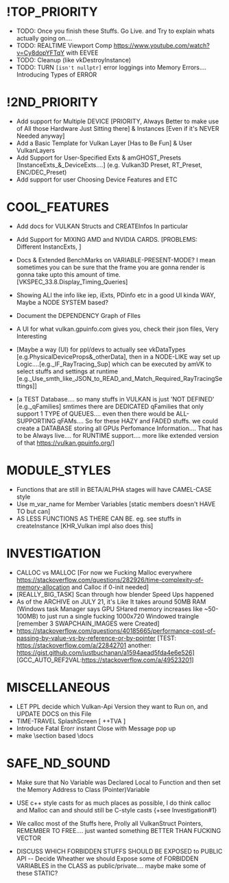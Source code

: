 <!--
  [Cut out on SEPT22 from amVK.cpp]



 * WORKFLOW in a GLANCE [if you want pictures (for now) https://www.khronos.org/assets/uploads/developers/library/2016-vulkan-devu-seoul/1-Vulkan-Tutorial_English.pdf]
 * MY ADVICE: FEEL FREE TO COLLAPSE FUNCTIONS, I Tried my best make private-functions independant.... each function is like a station & they just sets values to Variables listed below 
 * For now, call CreateInstance and CreateDevice. thats as far as you can get with this Shitty ass shyte amVK Library [6/26/2021]
 * 
 * ZERO: Instance Creation ------ You are just copy pasting & learning the Philosophy
 * D: RenderDOc Vulkan in 30 Minutes
 * D: VkStructures, their similarities
 * D: Why Vulkan
 * D: Vulkan Layers
 * D: Anything not hidden from the DEVS
 * D: CreateInfos
 * D: Enum Functions
 * D: [VK_KHR_win32_surface gives 'vkCreateWin32SurfaceKHR']
 * D: Learn to Read the VK_Specs
 * 
 * ONE: Device Creation --------- a Step furthur into prologue madness
 * D: Enum PhysicalDeivices, Exts, Features and it's qFamilies [cur. vk has 3 qfamilies, \see ref in amVK::createDevice]
 * D: everyInfo_PD PD{}; member var
 * D: Choose which queueFamily and How many queues to create on a LogicalDevice [To use >1 qFamilies i think the solution is to Create Multiple LogicalDevices, Ask a ques on official forum/Reddit]
 *    see 5.3.2 Queue Creation chapter. vkCreateDevice is when you need to specify qFamily and queues you are gonna use
 * D: VkDeviceCreateInfo.pEnabledFeatures for enabling Extra Features from a GPU
 * D: VkDeviceCreateInfo.ppEnabledExtensionNames for all the Exts that you are gonna use [eg: VK_KHR_SWAPCHAIN, RTX]
 * D: Finally Create the Device, its a Logical One, so you could create multiple in same Physical one, But i don't think anyone needs that
 * D: Fun fact, VkPhysicalDevice itself is an Pointer
 * 
 *     ONE-ONE: the VULKAN CI [Create Info]
 *              .sType ; [khr-reg]/vulkan/specs/1.2-extensions/man/html/VkStructureType.html]
 *              .pNext ; [TODO]
 *              .flags ; [mostly 'reserved for future'] - - - 
 * 
 * TWO: The PROLOGUE Starts! - (Single-Thread Still yet)
 * D: Remember the SurfaceExtension that you queried for vkCreateInstance? You'll need to create Surface for every window
 *    But thats not, something amVK does for you. You need to Manage your own Windows and Surface, Check out amGHOST or GLFW
 *    for Creating surface only thing you will need is amVK_CX::instance;
 * D: PRESENTATION, Don;t get bothered by the word, I was really bothered by it and lost months of Time
 *    it simply, Means that, when GPU PRESENTs [or simply rather SEND PixelValues] to a Fking SURFACE
 *    Annnnnd, thats just it, PRESENTATION SUPPORT [like HULK says, YEEEES! Time-Travel.... What, I see this as an Absolute WIN]
 *    Have Some Hope
 * D: SWAP_CHAIN
 *    [WATCH Brendan Galea's Video on Swapchain, Read TODO: Update this Swapchain DOCS]
 *    Not all graphics cards are capable of presenting images directly to a screen for various reasons, e.g cz they're designed for servers & don't have any display output.
 *    2ndly, since image presentation is heavily tied into the window system and the surfaces associated with windows, it is not actually part of the Vulkan core. 
 *    You have to enable the VK_KHR_swapchain device extension after querying for its support.
 *      - From Vulkan-Tutorial by Alexander Overvoorde
 *    
 *    Now before you Actually Get Into creating the SwapChain. You need to hear something out, [Chappy] (GO Lawrance GO [cobra Kai-ep1]):-
 *      When creating such CreateInfos like the Swapchain, you might get really confused.... Like I Got confused by the imageFormat and imageColorSpace
 *        - Now U'll most probably learn your lesson after you've gotten yourself into some case like that....
 *      Don't do that to yourself, try to Know what you're Actually doin'....
 *      + Don't Try to breakDown every single Stuff that the DRIVER does.... Sometimes its just not Worth it.... + You don't need to anyway
 *      + Sometimes you might 
 * 
 *    Now go on and Check out https://renderdoc.org/vkspec_chunked/chap34.html#_surface_queries, Get yourself an IDEA of what SURFACE_SUP looks like 
 *    Most of these is not about your choices, rather WHAT your DRIVER sup and gives you the options....      
 *      
 *    Now you can finally go and Check the functions inside amVK_WI.hh & amVK_WI.cpp
 *    Create a Swapchain and Check when I recreated the Swapchain in rtr.cpp (if you are confused about amGHOST usage)
 *      + e.g. When window is Resized or minimized swapchain ReCreation is required
 * 
 *  SIDE-QUEST: If you get really Exhausted, go Read this, use your Phone, Get some Sleep, Have some snacks, GIve time to your loved ones [better if you have a GirlFriend, someone that I never had the luck for, yet], maybe go to movies with that someone, 
 *             Then come back fresh minded after some time, Bcz what you have done was great, and If you did it in a Week, go buy yourself a Friggin' big 20' Pizza or smth, You'ld deserve it
 *             THIS: jeremyong.com/c++/vulkan/graphics/rendering/2018/03/26/how-to-learn-vulkan/
 * 
 *  SIDE-QUEST: vblanco20-1 also has a small vkEngine which happens to do more than amVK does rn
 *             Go Check it out if you got a day to spare or understand what you did till this far
 *             THIS: https://github.com/vblanco20-1/VkEngine/blob/master/src/vulkan_init.cpp
 *             This Guy also Worked on THIS: https://github.com/godotengine/godot/issues/23998#issuecomment-497951825
 * 
 * 
 * 
 * 
 * 
 *   .oldSwapchain: Setting oldSwapChain to the saved handle of the previous swapchain aids in resource reuse and makes sure that we can still present already acquired images   
 *                      - [- Sascha Williems] 

 *  TBA: APIs Without Secrets update coming soon to Swapchain
 *       This guy seems really afraid of NO-SYNC or rathermore NO-FReAKING InPUT LaG....    so only tests  BuFFErING....
 *           https://github.com/KhronosGroup/Vulkan-Samples/blob/master/samples/performance/swapchain_images/swapchain_images_tutorial.md

 *  D: RenderPass    [MOTTO: its more about the SubPasses and not about'RenderPass' hype that you get from hearing the name]
 *        The renderpass is a concept that only exists in Vulkan. It’s there because it allows the driver to know more about the state of the images you render.
 *         A Renderpass will render into a Framebuffer. The framebuffer links to the images you will render to, and it’s used when starting a renderpass to set the target images for rendering.
 *         So a framebuffer and RENDERPASS is tied together throught the ATTACHMENTs  [VkRenderPassCreateInfo.pAttachments] & [VkFramebufferCreateInfo.pAttachments]
You can think of attachments as VkImages.... while the RenderPassCI will hold the AttachmentDescription Information only
and the actual Framebuffer will have VkImageViews as Attachment....    [Now VkImageView vs VkImage is a Different story, I personally think of this like GPU views the image through the ImageView..... like ImageView is a Portal & sm Description]

Its like what FasterThanLife said,
" The VkRenderPass is definitely something that takes some getting used to.  Essentially the renderpass is an orchestration of image data.  It helps the GPU better understand when you'll be drawing, what you'll be drawing to, and what it should do between render passes. I promise after hearing that, and looking at the code, things will start to make sense. "
[https://www.fasterthan.life/blog/2017/7/12/i-am-graphics-and-so-can-you-part-3-breaking-ground]




 *
 *         The general use of a renderpass when encoding commands is like this:

            vkBeginCommandBuffer(cmd, ...);

            vkCmdBeginRenderPass(cmd, ...);

            //rendering commands go here

            vkCmdEndRenderPass(cmd);

            vkEndCommandBuffer(cmd)
            When beginning a renderpass, you set the target framebuffer, and the clear color (if available). In this first chapter, we will change the clear color dynamically over time.







            https://docs.unity3d.com/2018.1/Documentation/ScriptReference/Experimental.Rendering.RenderPass.html



 * A Intro to RENDERPASS BY GPUOPEN: 
 " Among the features proposed by our mobile members was the renderpass — an object designed to allow an application to communicate the high-level structure of a frame to the driver. Tiling GPU drivers can use this information to determine when to bring data on and off chip, whether or not to flush data out to memory or discard the content of tile buffers and even to do things like size memory allocations used for binning and other internal operations. This is a feature that Mantle did not have, and is not part of Direct3D® 12 either. "


 There is also smth called DEFFERRED REndering for which people uses multiple Subpasses.... ever since Vulkan Came out
 But originally it was an Idea of Mobile Graphics Devs. For Tiles GPUs. Prolly cz smtimes too many attachments cant just fit into the L2 cache and there you have a huge Perf Penalty
 But Subpasses can be Interesting on Non-Tiled or rather    NEWER [after 2016 i think] Nvidia AND AMD GCN cards....

 But smtimes for Shadow Mapping or sm Post COMP Effects you will Need Multiple RENDER PASS [not MultiPass, that one is 'Multiple Subpasses']
 SRC: https://www.reddit.com/r/vulkan/comments/ime12i/multiple_renderpass/
 In OpenGL: https://www.reddit.com/r/vulkan/comments/81d126/comment/dv2d1t0/?utm_source=share&utm_medium=web2x&context=3


 *
 *

   [OCT2 - a Good Presentation: https://on-demand.gputechconf.com/gtc/2016/events/vulkanday/Vulkan_Overview.pdf]






   MSAA [If you are confused about how the MSAA ties to RENDERPASS]
   https://www.youtube.com/watch?v=pFKalA-fd34    [OpenGL MSAA ++ \brief of other AA like FXAA, SMAA]
   A Cool Intro https://on-demand.gputechconf.com/gtc/2016/events/vulkanday/Vulkan_Overview.pdf    And Other 2016 GTC VulkanDAY [Vulkan Training Day SLIDES]
   https://developer.apple.com/videos/play/tech-talks/606/    [Mantle on A11 chip]
   
   So, vkCreateSwapchain creates the Images.... and we dont plug in our RenderPass to that, But we need 4X more Buffer/Memory for MSAA x4 [ref: ]
   How do we plug in this whole MSAA stuff? Do we need to create More framebuffer?   No
   Then we Need to Create Images?   But how?   and even where do we Plug it in?
   Well, We can create with vkCreateImage & vkCreateImageView     [yes imageView, cz we gonna plug that into FrameBuffer attachments]
   here goes a Thread;    [https://www.reddit.com/r/vulkan/comments/5yrzac/comment/destacc/]       This guy was also Confused like me....
   At Vulkan Everyone mostly is Confused, cz Smtimes under the hood implementation can be smth entirely Different..... say for smone just invents a Holy fuking new GPU
   That Can do MSAA 8x like Calculations without the need for Multiple Buffers....   [yes, MSAA is part of Rasterization that Happens before Fragment SHading stage]
   Then the Under the hood implementation would just Ignore your Newly created    imageViews & Images that you have created..... 
   I mean yes, it would just ignore it and not make use of it..... as a VULKAN Dev you yourself would have to KNow about it..... or smone from the DRIVER dev can come up with a cool new Extension Providing Information about their card and Support  ;-)    But thats on them and how much they care about the Open Source Community

   Anyway... Other than Plugging in that image into Framebuffer, as you are Plugging it in as an Attachment you also have to let the RenderPass know that you are Plugging in MSAA Image Attachment Stuffs....
   so there is VkSubpassDescription.pResolveAttachments     [as you can Also see in that Reddit Thread....]

   Whatever So much of a Big talk. Its completely Fine and OK if you dont agree.... I mean i am just a Kid who is just trying to find his way into the Big League.... so....

   ARM Recommended Settings on MSAA: https://developer.arm.com/documentation/101897/0200/fragment-shading/multisampling-for-vulkan



   And as Always Peace.... And Vulkan Tutorial is really much much much CONFUSING.... (Just check VkGuide on Multisampling or MultiPass.... that is Truely better)


  also you will need this for MultiSampling: https://github.com/SaschaWillems/Vulkan/blob/master/examples/multisampling/multisampling.cpp#L257



 *     In Vulkan, all of the rendering happens inside a VkRenderPass. 
 *     It is not possible to do rendering commands outside of a renderpass, 
 *     but it is possible to do   Compute commands without them.
 * 
 *     MUST-READ: https://vkguide.dev/docs/chapter-1/vulkan_renderpass/    [Don't Forget to check the IMAGE LAYOUT section]
 *     You can also Read this if you Want to: https://renderdoc.org/vkspec_chunked/chap9.html#renderpass
 *     also this https://stackoverflow.com/questions/39551676/confused-about-render-pass-in-vulkan-api
 *     Also This https://software.intel.com/content/www/us/en/develop/articles/api-without-secrets-introduction-to-vulkan-part-3.html
 * 
 *  SIDE-QUEST: A More Broad Overview https://gpuopen.com/learn/vulkan-renderpasses/    [still yet introductory in a sense]
 *     Well, this goddamn fucking RenderPass Thingy feels exactly like what I imagined it would be
 *     Tiling the hell outta the GPU, but still keeping order between them without SYNC-wait-wrk
 *     AMD & NVIDIA Doesn't make TILING GPUs?
 * 
 *   A Renderpass will render into a Framebuffer. The framebuffer links to the images you will render to, 
 *   and it’s used when starting a renderpass to set the target images for rendering, with this:
        vkBeginCommandBuffer(cmd, ...);
        vkCmdBeginRenderPass(cmd, ...);
    
 *   [A.K.A: Later you will need to let the FrameBuffer Know about RenderPass [Just check out FrameBuffer Creation Code first, what are you doing here just reading and reading and reading]
 * 
 *     [From the GPUOPEN:]
 *     In Vulkan, a renderpass object contains the structure of the frame. 
 *     In its simplest form, a renderpass encapsulates the set of framebuffer attachments, 
 *                                                     basic information about pipeline state and not much more. 
 *     However, a renderpass can contain one or more subpasses and information about how those subpasses relate to one another. 
 *     This is where things get interesting.
 * 
 * 
 *   Something from VkGuide to mention NOW:
 *      The renderpass is a concept that only exists in Vulkan. 
 *      It’s there because it allows the driver to know more about the state of the images you render.  
 *      [HOW? it's Bcz of SubPasses, (thats only if... you do use them)]s
 * 
 *  Back to Where vkGuide were:-
 *     First thing we start writing is the color attachment. 
 *     This is the description of the image we will be writing into with rendering commands.
 *     It's Really nothing more than that. But the vkSpec Glossary [https://renderdoc.org/vkspec_chunked/chap54.html#glossary] says somewhat different
 *     \see Attachment (Render Pass) & \see Color Attachments
 * 
 *     There can be multiple Color Attachments, We will need to link them with RenderPass's Attachments
 *     Along with the subpasses, using AttachMentReference
 * 
 *     But I don't think we will use Multiple cz.... it's more like description of img we'l be writing into with rendering commands.
 * 
 *  Now finally [Read this after you see the entire code to Create RenderPass]
 *     ABOUT IMAGE-LAYOUTS:
 *          Images in the GPU aren’t necessarily in the format you would expect. 
 *          For optimization purposes, the GPUs perform a lot of transformation and reshuffling of them into internal opaque formats. 
 *          For example, some GPUs will compress textures whenever they can, and will reorder the way the pixels are arranged so that they mipmap better. 
 * 
 *       In Vulkan, you don’t have control of that, 
 *          but there is control over the layout for the image, which lets the driver transform the image to those optimized internal formats.
 * 
 *      If you get overwhelmed by so many IMAGE LAYOUTS and start wondering what to use.... Then
 *      Just don't be Overwhelmed....  [& listen to some ROCK bands like Linkin Park]
 *      Its Only about choosing the Most OPTIMAL one.... like [VK_IMAGE_LAYOUT_GENERAL could be used anywhere.... But it's like HELLISHLY OPPOSITE: of OPTIMAL]
 * 
 * 
 *      [P.S. I like Chester's Pop songs too.... Heavy, I'm just talking to myself]
 * 
 * 
 *    MORE DETAILS on RENDER PASS Coming Soon
 *    CAN WE USE MUltiple of these? How to sync? When to Use even Multiple? WTF does exactly RenderPass Represent?
 *    https://renderdoc.org/vkspec_chunked/chap8.html#synchronization-semaphores-waiting has got something usefull about RENDERPASS, Seems like what I thought Exactly
 * 
 *
 *  D: Image Views
 *     When it came out in DX11.2 https://blogs.windows.com/windowsexperience/2014/01/30/directx-11-2-tiled-resources-enables-optimized-pc-gaming-experiences/
 *     They Called it Tiled Resources: https://channel9.msdn.com/Events/Build/2013/4-063
 *      This page has Quite Good Links: https://en.wikipedia.org/wiki/Texture_filtering
 *      Unless you are making a GAME-ENGINE, you wouldn't really need to care about this one
 *      TODO: [IDK-WHEN] Maybe ask Nvidia Devs about How they did the Optimizations
 * 
 *      Well, basically put together, an Image under the Hood doesn't have to laid out like UNCOMPRESSED PNG [linear-tiling]
 *      There is something called OPTIMAL_TILING bcz of which image's pixels and rgb channels can be laid out differently     [is this Bcz of GPU Multi-Threading? IDK]
 *      Also there is MultiLayer images (stereoScope3d, VR ig.) and we might want/need to render to specific LAYER
 *      Also there is this Theory of TEXELS.... & mip Levels
 *      Thats why imageView exists, describing how to READ/WRITE, how bits & bytes are distributed
 * 
 *  D: FRAMEBUFFERS
 *     This actually will just hold the Information about actual vkImages from the Swapchain and the RENDER-PASS together
 *     Letting the RenderPass access the vkImages ig....
 *     As the vkImages will change along with SWAPCHAIN-Upadtes.... You will need to Update these Framebuffers
 *     I mean you will need to ReCreate FrameBuffers too....
 * 
 * 
 * 
 *  D: Queues
 *     Sm stuffs about QUEUES: stackoverflow.com/a/55273688
 *          QUOTE: For many apps, a single "universal" queue is all they need. More advanced ones might have one graphics+compute queue, a separate compute-only queue for asynchronous compute work, 
 *                 and a transfer queue for async DMA. Then map what you'd like onto what's available;
 *     if you are confused about queues and qFamilies: [https://stackoverflow.com/a/65086765]
 *     and yes if you think more queues = (idk, what you are thinking, just check this out): [https://www.reddit.com/r/vulkan/comments/kjb388/reason_for_only_creating_1_queue/ggw81mc]
 *     
 * 
 *  D: CommandPool & CommandBuffers
 *     a Good point to start: https://vkguide.dev/docs/chapter-1/vulkan_command_flow/
 *     SHORT: Unlike OpenGL or DirectX pre-11, in Vulkan, all GPU commands have to go through a command buffer. 
 *            Command buffers are allocated from a Command Pool, and executed on Queues.
 *            The general flow to execute commands is:
 *              - You allocate a VkCommandBuffer from a VkCommandPool
 *              - You record commands into the command buffer, using VkCmdXXXXX functions.
 *              - You submit the command buffer into a VkQueue, which starts executing the commands.
 *       [- vblanco20-1]
 * 
 *     It is possible to submit the same command buffer multiple times.
 * 
 * 
 *     CommandBuffer is the only way to MAKE the GPU work for you.... XD
 *     READ: https://vkguide.dev/docs/chapter-1/vulkan_command_flow/#vkcommandbuffer again
 *     AFTER: You have read my Pipeline State doc page that actually explains the IDEA of STATE-MACHINE
 *     TODO: Turn STATE DOC  into a Video on VULKAN PIPELINE
 * 
 * 
 * THREE: - INTO THE PROLOGUE:-    [Well You can watch the PROLOGUE now or after 2nd TIMEline your WISH!!!!]
 *   D:  SYNC & renderLoop Intro:
 *       https://vkguide.dev/docs/chapter-1/vulkan_mainloop/
 *       NVIDIA GDC Talk time
 *       Fench - CPU-GPU Sync         [Easiest one SO FAR]
 *       Semaphore - GPU-GPU sync     [can be UNSIGNALED after Signaled, ref: https://www.reddit.com/r/vulkan/comments/6pwuzd]
 *       Barrier - TBA
 *       Event - TBA
 * 
 *       In your MAIN Loop use:
 *          vkWaitForFences(device->_D, 1, &fenceOne, true, 1000000000);
 *          vkResetFences(device->_D, 1, &fenceOne);
 * 
 *       QueueSubmission & SEMA: https://renderdoc.org/vkspec_chunked/chap6.html#devsandqueues-submission
 *                               https://renderdoc.org/vkspec_chunked/chap8.html#synchronization-semaphores-waiting
 * 
 * 
 *    D: PIPELINE - Intro1
 *       -VkPipelineLayout is a must [even created (vkCreatePipelineLayout)  with   null/0   is okay....]
 *
 *        Having MANY amVK_GraphicsPipe would consume hell lot of Memory that we wont actually ever need.... mostly 99% stuffs will be COMMON between MESHES/OBJECTS 
 *        So, we create a BasePipe.... Change stuffs that varies, outside that 99% zone (e.g. vert, frag).... Those 1% stuffs can be stored   locally in these MESHES/OBJECT
 *        METAPHORE: you can think of amVK_GraphicsPipe   like a STORE of PIPES.... you take PIPE/s from there to build_pipeline() 
 * 
 * 
 * 
 *  FOUR:  - THE 2nd TIMELINE - [Movie hasn't actually started YET]
 *    D: VERTEX_BUFFER
 *       In Vulkan, you can allocate memory visible to the GPU, and read it from the shaders. You can allocate memory for two purposes, 
 *            1. for images We have already been using images a bit as part of the render pass and the swapchain, 
 *               but using them in the shaders can be complicated so we leave it for a later chapter. 
 *               Images are used mostly for 2d or 3d data, like textures, where you want to access any part of it from the shaders.
 * 
 *            2. The other type is BUFFERS,  and are just a bunch of memory that the GPU can see and write/read to. 
 *               There are multiple types of buffers, and they can be used in different ways. 
 *               vertex buffer  will allow the GPU to read the data from the buffer and send it to our vertex shader.
 * 
 *       To read a vertex buffer from a shader, you need to set the vertex input state on the pipeline. 
 *       This will let Vulkan know how to interpret a given buffer as vertex data. Once this is set up, 
 *       we will be able to get vertex information into the vertex shader, like vertex colors or vertex positions, automatically.
 * 
 *      Summing it up, say we wanna RENDER an actual OBJECT from CPU MEM, we Create VERTEX_BUFFER.... just another chunk of memory [to PASS TO GPU]
 *                     Then we USE VMA to Allocate & Upload the Buffer to the GPU    [then we might & can delete the CPU Data]
 *                     Finally we gotta let the GPU Know the FUCKING layout of VERTEX_BUFFER via Binding & Attribute DESC.... passing them to VertexInputState at PIPELINE
 *                                  [e.g. There can be 1 Binding But 3 inputs to SHADER.... or Each Binding per Input to Shader]
 * 
 *      Also 1 Pipeline can be used for Different VERTEX_BUFFERS as long as those VERTEX_BUFFERS [a.k.a different OBJECTS] has the SAME MATERIAL
 *      [https://www.reddit.com/r/vulkan/comments/e7n5b6/drawing_multiple_objects/]
 * 
 *    D: PUSH-CONSTANTS:
 *      https://stackoverflow.com/a/50956855
 *      Brendan Galea 09 - Push Constants
 *
 *
 *    D: Descriptor Sets:
 *       TODO


 D: STORAGE BUFFERS:
 Uniform buffers are great for small, read only data. But what if you want data you don’t know the size of in the shader? Or data that can be writeable. You use Storage buffers for that. Storage buffers are usually slightly slower than uniform buffers, but they can be much, much bigger. If you want to stuff your entire scene into one buffer, you have to use them. Make sure to profile it to know the performance.

 With storage buffers, you can have an unsized array in a shader with whatever data you want. A common use for them is to store the data of all the objects in the scene.

 We are going to use them to remove the usage of push-constants for the object matrices, which will let us upload the matrices at the beginning of the frame in bulk, and then we no longer need to do individual push constant calls every draw. This also will mean that we will hold all the object matrices into one array, which can be used for interesting things in compute shaders.
 * ---------------------
 * UNDER-THE-HOOD in a GLANCE
 */








  ADDITIONAL RESOURCES: github.com/jcoder58/VulkanResources
-->



# !TOP_PRIORITY
- TODO: Once you finish these Stuffs. Go Live. and Try to explain whats actually going on....
- TODO: REALTIME Viewport Comp https://www.youtube.com/watch?v=Cy8dopYFTqY with EEVEE
- TODO: Cleanup (like vkDestroyInstance)
- TODO: TURN  `[isn't nullptr]`   error loggings into   Memory Errors....   Introducing Types of ERROR

# !2ND_PRIORITY
- Add support for Multiple DEVICE [PRIORITY, Always Better to make use of All those Hardware Just Sitting there] & Instances [Even if it's NEVER Needed anyway]
- Add a Basic Template for Vulkan Layer [Has to Be Fun] & User VulkanLayers
- Add Support for User-Specified Exts & amGHOST_Presets     [InstanceExts_&_DeviceExts....] (e.g. Vulkan3D Preset, RT_Preset, ENC/DEC_Preset)
- Add support for user Choosing Device Features and ETC

# COOL_FEATURES
- Add docs for VULKAN Structs and CREATEInfos In particular
- Add Support for MIXING AMD and NVIDIA CARDS. [PROBLEMS: Different InstancExts, ]
- Docs & Extended BenchMarks on VARIABLE-PRESENT-MODE? I mean sometimes you can be sure that the frame you are gonna render is gonna take upto this amount of time. [VKSPEC_33.8.Display_Timing_Queries]
- Showing ALl the info like iep, iExts, PDinfo etc in a good UI kinda WAY, Maybe a NODE SYSTEM based?
- Document the DEPENDENCY Graph of FIles
- A UI for what vulkan.gpuinfo.com gives you, check their json files, Very Interesting

- [Maybe a way (UI) for ppl/devs to actually see vkDataTypes [e.g.PhysicalDeviceProps&_otherData], then in a NODE-LIKE way set up Logic....[e.g._IF_RayTracing_Sup] which can be executed by amVK to select stuffs and settings at runtime [e.g._Use_smth_like_JSON_to_READ_and_Match_Required_RayTracingSettings]]

- [a TEST Database.... so many stuffs in VULKAN is just 'NOT DEFINED' [e.g._qFamilies] smtimes there are DEDICATED qFamilies that only support 1 TYPE of QUEUES.... even then there would be ALL-SUPPORTING qFAMs.... So for these HAZY and FADED stuffs. we could create a DATABASE storing all GPUs Perfomance Information.... That has to be Always live.... for RUNTIME support.... more like extended version of that https://vulkan.gpuinfo.org/]

# MODULE_STYLES
- Functions that are still in BETA/ALPHA stages will have CAMEL-CASE style
- Use m_var_name for Member Variables [static members doesn't HAVE TO but can]
- AS LESS FUNCTIONS AS THERE CAN BE. eg. see stuffs in createInstance [KHR_Vulkan impl also does this]

# INVESTIGATION
- CALLOC vs MALLOC [For now we Fucking Malloc everywhere https://stackoverflow.com/questions/282926/time-complexity-of-memory-allocation and Calloc if 0-init needed]
- [REALLY_BIG_TASK] Scan through how blender Speed Ups happened
-  As of the ARCHIVE on JULY 21, it's Like It takes around 50MB RAM (Windows task Manager says GPU SHared memory increases like ~50-100MB) to just run a single fucking 1000x720 Windowed traingle [remember 3 SWAPCHAIN_IMAGES were Created]
- https://stackoverflow.com/questions/40185665/performance-cost-of-passing-by-value-vs-by-reference-or-by-pointer    [TEST: https://stackoverflow.com/a/22842701  another: https://gist.github.com/justbuchanan/a1594aead5fda4e6e526]       [GCC_AUTO_REF2VAL:https://stackoverflow.com/a/49523201]

# MISCELLANEOUS
- LET PPL decide which Vulkan-Api Version they want to Run on, and UPDATE DOCS on this File
- TIME-TRAVEL SplashScreen [ ++TVA ]
- Introduce Fatal Erorr instant Close with Message pop up
- make \section based \docs

# SAFE_ND_SOUND
- Make sure that No Variable was Declared Local to Function and then set the Memory Address to Class (Pointer)Variable 
- USE c++ style casts for as much places as possible, I do think calloc and Malloc can and should still be C-style casts   {+see Investigation#1}

- We calloc most of the Stuffs here, Prolly all VulkanStruct Pointers, REMEMBER TO FREE.... just wanted something BETTER THAN FUCKING VECTOR
- DISCUSS WHICH FORBIDDEN STUFFS SHOULD BE EXPOSED to PUBLIC API
-- Decide Wheather we should Expose some of FORBIDDEN VARIABLES in the CLASS as public/private.... maybe make some of these STATIC?